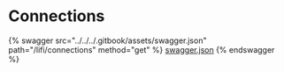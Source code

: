 # Connections

{% swagger src="../../../.gitbook/assets/swagger.json" path="/lifi/connections" method="get" %}
[swagger.json](../../../.gitbook/assets/swagger.json)
{% endswagger %}
